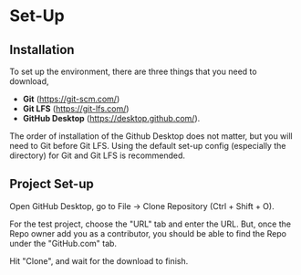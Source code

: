 # Set-Up
## Installation
To set up the environment, there are three things that you need to download,
 - **Git** (https://git-scm.com/)
 - **Git LFS** (https://git-lfs.com/)
 -  **GitHub Desktop** (https://desktop.github.com/). 

The order of installation of the Github Desktop does not matter, but you will need to Git before Git LFS. Using the default set-up config (especially the directory) for Git and Git LFS is recommended.

## Project Set-up
Open GitHub Desktop, go to File -> Clone Repository (Ctrl + Shift + O).

For the test project, choose the "URL" tab and enter the URL. But, once the Repo owner add you as a contributor, you should be able to find the Repo under the "GitHub.com" tab. 

Hit "Clone", and wait for the download to finish.